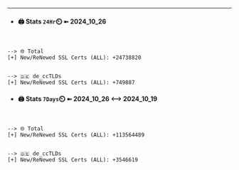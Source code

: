 

---
- #### 🖨️ **Stats** `24Hr`⏲️ ➼ 2024_10_26
```console


--> 🌐 Total
[+] New/ReNewed SSL Certs (ALL): +24738820


--> 🇩🇪 de_ccTLDs
[+] New/ReNewed SSL Certs (ALL): +749887

```

- #### 🖨️ **Stats** `7Days`⏲️ ➼ 2024_10_26 <--> 2024_10_19
```console


--> 🌐 Total
[+] New/ReNewed SSL Certs (ALL): +113564489


--> 🇩🇪 de_ccTLDs
[+] New/ReNewed SSL Certs (ALL): +3546619

```

